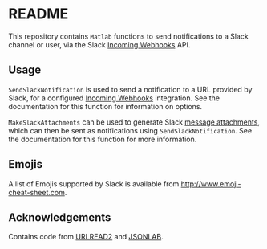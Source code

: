 # README #

This repository contains ```Matlab``` functions to send notifications to a Slack channel or user, via the Slack [Incoming Webhooks](https://slack.com/services/new/incoming-webhook) API.

## Usage ##

```SendSlackNotification``` is used to send a notification to a URL provided by Slack, for a configured [Incoming Webhooks](https://slack.com/services/new/incoming-webhook) integration. See the documentation for this function for information on options.

```MakeSlackAttachments``` can be used to generate Slack [message attachments](https://api.slack.com/docs/attachments), which can then be sent as notifications using ```SendSlackNotification```. See the documentation for this function for more information.

## Emojis ##

A list of Emojis supported by Slack is available from http://www.emoji-cheat-sheet.com.


## Acknowledgements ##

Contains code from [URLREAD2](http://www.mathworks.com/matlabcentral/fileexchange/35693-urlread2) and [JSONLAB](http://www.mathworks.com/matlabcentral/fileexchange/33381-jsonlab--a-toolbox-to-encode-decode-json-files-in-matlab-octave).
